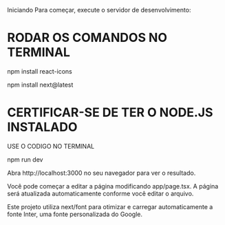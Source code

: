 Iniciando
Para começar, execute o servidor de desenvolvimento:

# RODAR OS COMANDOS NO TERMINAL

npm install react-icons

npm install next@latest

# CERTIFICAR-SE DE TER O NODE.JS INSTALADO

USE O CODIGO NO TERMINAL 

npm run dev

Abra http://localhost:3000 no seu navegador para ver o resultado.

Você pode começar a editar a página modificando app/page.tsx. A página será atualizada automaticamente conforme você editar o arquivo.

Este projeto utiliza next/font para otimizar e carregar automaticamente a fonte Inter, uma fonte personalizada do Google.

